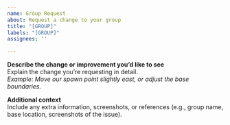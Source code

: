 ```yaml
---
name: Group Request
about: Request a change to your group
title: "[GROUP]"
labels: "[GROUP]"
assignees: ''

---
```


**Describe the change or improvement you’d like to see**  
Explain the change you’re requesting in detail.  
_Example: Move our spawn point slightly east, or adjust the base boundaries._

**Additional context**  
Include any extra information, screenshots, or references (e.g., group name, base location, screenshots of the issue).
